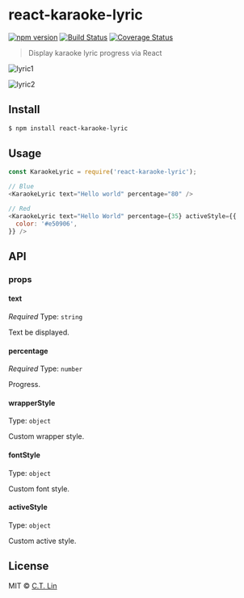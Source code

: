 # react-karaoke-lyric

[![npm version](https://badge.fury.io/js/react-karaoke-lyric.svg)](https://npmjs.org/package/react-karaoke-lyric)
[![Build Status](https://github.com/chentsulin/react-karaoke-lyric/workflows/CI/badge.svg?branch=master)](https://github.com/chentsulin/react-karaoke-lyric/actions?query=branch%3Amaster)
[![Coverage Status](https://coveralls.io/repos/github/chentsulin/react-karaoke-lyric/badge.svg?branch=master)](https://coveralls.io/r/chentsulin/koa-bearer-token?branch=master)

> Display karaoke lyric progress via React

![lyric1](https://cloud.githubusercontent.com/assets/3382565/21341782/392446f2-c6c9-11e6-8313-c484fb6a425a.png)

![lyric2](https://cloud.githubusercontent.com/assets/3382565/21337369/8dcb93d0-c6a7-11e6-820a-e29729de4751.png)

## Install

```sh
$ npm install react-karaoke-lyric
```

## Usage

```js
const KaraokeLyric = require('react-karaoke-lyric');

// Blue
<KaraokeLyric text="Hello world" percentage="80" />

// Red
<KaraokeLyric text="Hello World" percentage={35} activeStyle={{
  color: '#e50906',
}} />
```

## API

### props

#### text

*Required*
Type: `string`

Text be displayed.

#### percentage

*Required*
Type: `number`

Progress.

#### wrapperStyle

Type: `object`

Custom wrapper style.

#### fontStyle

Type: `object`

Custom font style.

#### activeStyle

Type: `object`

Custom active style.

## License

MIT © [C.T. Lin](https://github.com/chentsulin/react-karaoke-lyric)
